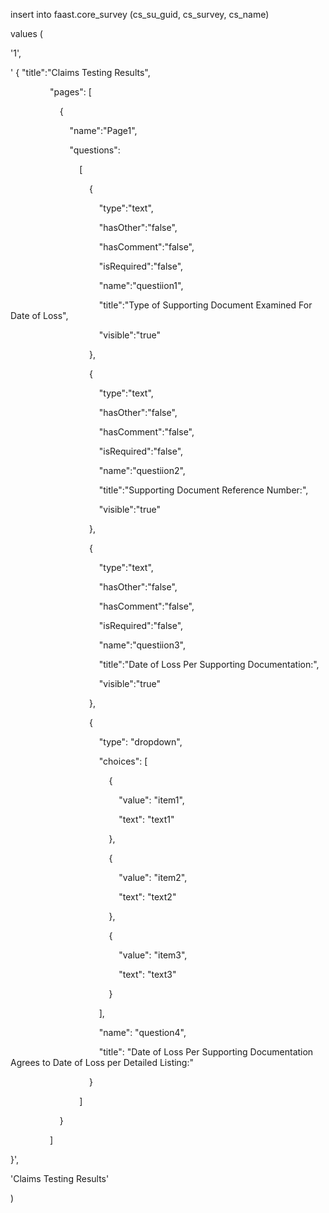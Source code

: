 insert into faast.core_survey (cs_su_guid, cs_survey, cs_name)

values (

'1',

' { "title":"Claims Testing Results",

                "pages": [

                    {

                        "name":"Page1",

                        "questions":

                            [

                                {

                                    "type":"text",

                                    "hasOther":"false",

                                    "hasComment":"false",

                                    "isRequired":"false",

                                    "name":"questiion1",

                                    "title":"Type of Supporting Document Examined For Date of Loss",

                                    "visible":"true"

                                },

                                {

                                    "type":"text",

                                    "hasOther":"false",

                                    "hasComment":"false",

                                    "isRequired":"false",

                                    "name":"questiion2",

                                    "title":"Supporting Document Reference Number:",

                                    "visible":"true"

                                },

                                {

                                    "type":"text",

                                    "hasOther":"false",

                                    "hasComment":"false",

                                    "isRequired":"false",

                                    "name":"questiion3",

                                    "title":"Date of Loss Per Supporting Documentation:",

                                    "visible":"true"

                                },

                                {

                                    "type": "dropdown",

                                    "choices": [

                                        {

                                            "value": "item1",

                                            "text": "text1"

                                        },

                                        {

                                            "value": "item2",

                                            "text": "text2"

                                        },

                                        {

                                            "value": "item3",

                                            "text": "text3"

                                        }

                                    ],

                                    "name": "question4",

                                    "title": "Date of Loss Per Supporting Documentation Agrees to Date of Loss per Detailed Listing:"

                                }

                            ]   

                    }

                ]

}',

'Claims Testing Results'

)